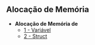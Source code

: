## Alocação de Memória

<!--
Este material apresenta os códigos fontes da disciplina Estrutura de Dados. 
-->

- **Alocação de Memória de**
  - [1 - Variável](https://github.com/edersonschmeing/estrutura-de-dados-em-c-1/blob/main/alocacao-dinamica-de-memoria/alocacao_dinamica_de_variavel.c)
  - [2 - Struct](https://github.com/edersonschmeing/estrutura-de-dados-em-c-1/blob/main/alocacao-dinamica-de-memoria/alocacao_dinamica_de_struct.c)
   
